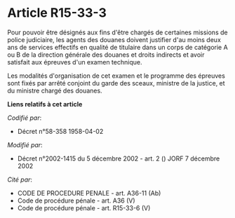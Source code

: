 # Article R15-33-3

Pour pouvoir être désignés aux fins d'être chargés de certaines missions de police judiciaire, les agents des douanes doivent
justifier d'au moins deux ans de services effectifs en qualité de titulaire dans un corps de catégorie A ou B de la direction
générale des douanes et droits indirects et avoir satisfait aux épreuves d'un examen technique.

Les modalités d'organisation de cet examen et le programme des épreuves sont fixés par arrêté conjoint du garde des sceaux,
ministre de la justice, et du ministre chargé des douanes.

**Liens relatifs à cet article**

_Codifié par_:

  - Décret n°58-358 1958-04-02

_Modifié par_:

  - Décret n°2002-1415 du 5 décembre 2002 - art. 2 () JORF 7 décembre 2002

_Cité par_:

  - CODE DE PROCEDURE PENALE - art. A36-11 (Ab)
  - Code de procédure pénale - art. A36 (V)
  - Code de procédure pénale - art. R15-33-6 (V)
